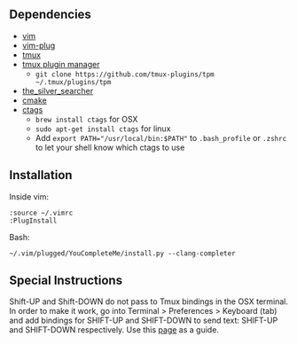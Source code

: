 ## Dependencies
* [vim](http://www.vim.org/download.php)
* [vim-plug](https://github.com/junegunn/vim-plug)
* [tmux](https://tmux.github.io/)
* [tmux plugin manager](https://github.com/tmux-plugins/tpm)
    * `git clone https://github.com/tmux-plugins/tpm ~/.tmux/plugins/tpm`
* [the_silver_searcher](https://github.com/ggreer/the_silver_searcher)
* [cmake](https://cmake.org/)
* [ctags](http://ctags.sourceforge.net/)
  * `brew install ctags` for OSX
  * `sudo apt-get install ctags` for linux
  * Add `export PATH="/usr/local/bin:$PATH"` to `.bash_profile` or `.zshrc` to let your shell know which ctags to use

## Installation

Inside vim:
```
:source ~/.vimrc
:PlugInstall 
```

Bash:
```
~/.vim/plugged/YouCompleteMe/install.py --clang-completer
```

## Special Instructions

Shift-UP and Shift-DOWN do not pass to Tmux bindings in the OSX terminal. In order to make it work, go into Terminal > Preferences > Keyboard (tab) and add bindings for SHIFT-UP and SHIFT-DOWN to send text: SHIFT-UP and SHIFT-DOWN respectively. Use this [page](http://superuser.com/questions/841391/os-x-terminal-eating-the-shift-key) as a guide.

